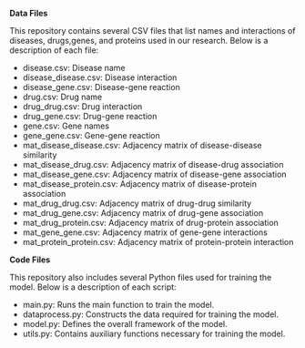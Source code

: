 **Data Files**

This repository contains several CSV files that list names and interactions of diseases, drugs,genes, and proteins used in our research. Below is a description of each file:

-  disease.csv: Disease name
-  disease_disease.csv: Disease interaction
-  disease_gene.csv: Disease-gene reaction
-  drug.csv: Drug name
-  drug_drug.csv: Drug interaction
-  drug_gene.csv: Drug-gene reaction
-  gene.csv: Gene names
-  gene_gene.csv: Gene-gene reaction
-  mat_disease_disease.csv: Adjacency matrix of disease-disease similarity
-  mat_disease_drug.csv: Adjacency matrix of disease-drug association
-  mat_disease_gene.csv: Adjacency matrix of disease-gene association
-  mat_disease_protein.csv: Adjacency matrix of disease-protein association
-  mat_drug_drug.csv: Adjacency matrix of drug-drug similarity
-  mat_drug_gene.csv: Adjacency matrix of drug-gene association
-  mat_drug_protein.csv: Adjacency matrix of drug-protein association
-  mat_gene_gene.csv: Adjacency matrix of gene-gene interactions
-  mat_protein_protein.csv: Adjacency matrix of protein-protein interaction


**Code Files**

This repository also includes several Python files used for training the model. Below is a description of each script:

-  main.py: Runs the main function to train the model.
-  dataprocess.py: Constructs the data required for training the model.
-  model.py: Defines the overall framework of the model.
-  utils.py: Contains auxiliary functions necessary for training the model.